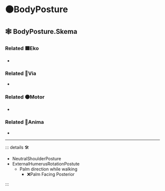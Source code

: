 # 🟠<motor>BodyPosture</motor>

## 🕸 BodyPosture.Skema

### Related 🟩<ekos>Eko</ekos>

-

### Related 🔻<via>Via</via>

-

### Related 🟠<motor>Motor</motor>

-

### Related 💜<anima>Anima</anima>

-

---

<!-- =================================================== -->
<!-- =================================================== -->
<!-- =================================================== -->
<!-- =================================================== -->
<!-- =================================================== -->
::: details 🛠

- NeutralShoulderPosture
- ExternalHumerusRotationPostute
    - Palm direction while walking
        - ❌<error>Palm Facing Posterior</error>

:::
